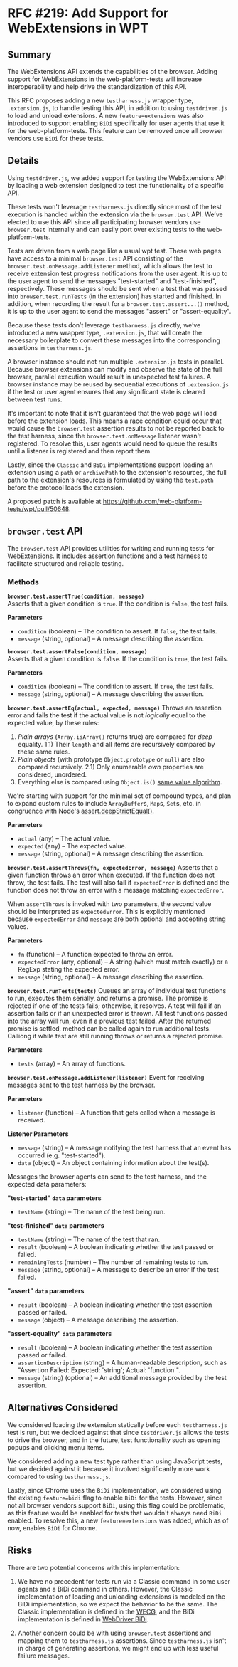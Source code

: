 
# RFC #219: Add Support for WebExtensions in WPT

## Summary

The WebExtensions API extends the capabilities of the browser. Adding support for WebExtensions in the web-platform-tests will increase interoperability and help drive the standardization of this API.

This RFC proposes adding a new `testharness.js` wrapper type, `.extension.js`, to handle testing this API, in addition to using `testdriver.js` to load and unload extensions. A new `feature=extensions` was also introduced to support enabling `BiDi` specifically for user agents that use it for the web-platform-tests. This feature can be removed once all browser vendors use `BiDi` for these tests.

## Details

Using `testdriver.js`, we added support for testing the WebExtensions API by loading a web extension designed to test the functionality of a specific API.

These tests won't leverage `testharness.js` directly since most of the test execution is handled within the extension via the `browser.test` API. We’ve elected to use this API since all participating browser vendors use `browser.test` internally and can easily port over existing tests to the web-platform-tests.

Tests are driven from a web page like a usual wpt test. These web pages have access to a minimal `browser.test` API consisting of the `browser.test.onMessage.addListener` method, which allows the test to receive extension test progress notifications from the user agent. It is up to the user agent to send the messages "test-started" and "test-finished", respectively. These messages should be sent when a test that was passed into `browser.test.runTests` (in the extension) has started and finished. In addition, when recording the result for a `browser.test.assert...()` method, it is up to the user agent to send the messages "assert" or "assert-equality".

Because these tests don’t leverage `testharness.js` directly, we’ve introduced a new wrapper type, `.extension.js`, that will create the necessary boilerplate to convert these messages into the corresponding assertions in `testharness.js`.

A browser instance should not run multiple `.extension.js` tests in parallel. Because browser extensions can modify and observe the state of the full browser, parallel execution would result in unexpected test failures. A browser instance may be reused by sequential executions of `.extension.js` if the test or user agent ensures that any significant state is cleared between test runs.

It's important to note that it isn't guaranteed that the web page will load before the extension loads. This means a race condition could occur that would cause the `browser.test` assertion results to not be reported back to the test harness, since the `browser.test.onMessage` listener wasn't registered. To resolve this, user agents would need to queue the results until a listener is registered and then report them.

Lastly, since the `Classic` and `BiDi` implementations support loading an extension using a `path` or `archivePath` to the extension's resources, the full path to the extension's resources is formulated by using the `test.path` before the protocol loads the extension.

A proposed patch is available at https://github.com/web-platform-tests/wpt/pull/50648.

## `browser.test` API

The `browser.test` API provides utilities for writing and running tests for WebExtensions. It includes assertion functions and a test harness to facilitate structured and reliable testing.

### Methods

**`browser.test.assertTrue(condition, message)`**  
Asserts that a given condition is `true`. If the condition is `false`, the test fails.

**Parameters**

* `condition` (boolean) – The condition to assert. If `false`, the test fails.
* `message` (string, optional) – A message describing the assertion.

**`browser.test.assertFalse(condition, message)`**  
Asserts that a given condition is `false`. If the condition is `true`, the test fails.

**Parameters**

* `condition` (boolean) – The condition to assert. If `true`, the test fails.
* `message` (string, optional) – A message describing the assertion.

**`browser.test.assertEq(actual, expected, message)`**
Throws an assertion error and fails the test if the actual value is not _logically_ equal to the expected value, by these rules:

1) _Plain arrays_ (`Array.isArray()` returns true) are compared for _deep_ equality.
    1.1) Their `length` and all items are recursively compared by these same rules.
2) _Plain objects_ (with prototype `Object.prototype` or `null`) are also compared recursively.
    2.1) Only enumerable _own_ properties are considered, unordered.
3) Everything else is compared using `Object.is()` [same value algorithm](https://tc39.es/ecma262/#sec-samevalue).

We're starting with support for the minimal set of compound types, and plan to expand custom rules to include `ArrayBuffer`s, `Map`s, `Set`s, etc. in congruence with Node's [assert.deepStrictEqual()](https://nodejs.org/api/assert.html#comparison-details_1).

**Parameters**

* `actual` (any) – The actual value.
* `expected` (any) – The expected value.
* `message` (string, optional) – A message describing the assertion.

**`browser.test.assertThrows(fn, expectedError, message)`**
Asserts that a given function throws an error when executed. If the function does not throw, the test fails. The test will also fail if `expectedError` is defined and the function does not throw an error with a message matching `expectedError`.

When `assertThrows` is invoked with two parameters, the second value should be interpreted as `expectedError`. This is explicitly mentioned because `expectedError` and `message` are both optional and accepting string values.

**Parameters**

* `fn` (function) – A function expected to throw an error.
* `expectedError` (any, optional) – A string (which must match exactly) or a RegExp stating the expected error.
* `message` (string, optional) – A message describing the assertion.

**`browser.test.runTests(tests)`**
Queues an array of individual test functions to run, executes them serially, and returns a promise. The promise is rejected if one of the tests fails; otherwise, it resolves. A test will fail if an assertion fails or if an unexpected error is thrown. All test functions passed into the array will run, even if a previous test failed.  After the returned promise is settled, method can be called again to run additional tests. Calliong it while test are still running throws or returns a rejected promise.

**Parameters**

* `tests` (array) – An array of functions.

**`browser.test.onMessage.addListener(listener)`**
Event for receiving messages sent to the test harness by the browser.

**Parameters**

* `listener` (function) – A function that gets called when a message is received.

**Listener Parameters**

* `message` (string) – A message notifying the test harness that an event has occurred (e.g. "test-started").
* `data` (object) – An object containing information about the test(s).

Messages the browser agents can send to the test harness, and the expected data parameters:

**"test-started" `data` parameters**

* `testName` (string) – The name of the test being run.

**"test-finished" `data` parameters**

* `testName` (string) – The name of the test that ran.
* `result` (boolean) – A boolean indicating whether the test passed or failed.
* `remainingTests` (number) – The number of remaining tests to run.
* `message` (string, optional) – A message to describe an error if the test failed.

**"assert" `data` parameters**

* `result` (boolean) – A boolean indicating whether the test assertion passed or failed.
* `message` (object) – A message describing the assertion.

**"assert-equality" `data` parameters**

* `result` (boolean) – A boolean indicating whether the test assertion passed or failed.
* `assertionDescription` (string) – A human-readable description, such as "Assertion Failed: Expected: 'string'; Actual: 'function'".
* `message` (string) (optional) – An additional message provided by the test assertion.

## Alternatives Considered

We considered loading the extension statically before each `testharness.js` test is run, but we decided against that since `testdriver.js` allows the tests to drive the browser, and in the future, test functionality such as opening popups and clicking menu items.

We considered adding a new test type rather than using JavaScript tests, but we decided against it because it involved significantly more work compared to using `testharness.js`.

Lastly, since Chrome uses the `BiDi` implementation, we considered using the existing `feature=bidi` flag to enable `BiDi` for the tests. However, since not all browser vendors support `BiDi`, using this flag could be problematic, as this feature would be enabled for tests that wouldn't always need `BiDi` enabled. To resolve this, a new `feature=extensions` was added, which as of now, enables `BiDi` for Chrome.

## Risks

There are two potential concerns with this implementation:

1. We have no precedent for tests run via a Classic command in some user agents and a BiDi command in others. However, the Classic implementation of loading and unloading extensions is modeled on the BiDi implementation, so we expect the behavior to be the same. The Classic implementation is defined in the [WECG](https://github.com/w3c/webextensions/blob/main/specification/webdriver-classic.bs), and the BiDi implementation is defined in [WebDriver BiDi](https://www.w3.org/TR/webdriver-bidi/#module-webExtension).

2. Another concern could be with using `browser.test` assertions and mapping them to `testharness.js` assertions. Since `testharness.js` isn't in charge of generating assertions, we might end up with less useful failure messages.
